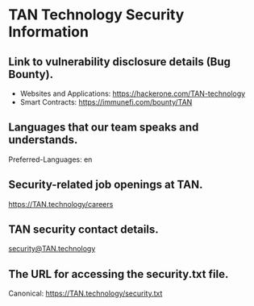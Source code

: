 # TAN Technology Security Information

## Link to vulnerability disclosure details (Bug Bounty).
- Websites and Applications: https://hackerone.com/TAN-technology
- Smart Contracts: https://immunefi.com/bounty/TAN

## Languages that our team speaks and understands.
Preferred-Languages: en

## Security-related job openings at TAN.
https://TAN.technology/careers

## TAN security contact details.
security@TAN.technology

## The URL for accessing the security.txt file.
Canonical: https://TAN.technology/security.txt
